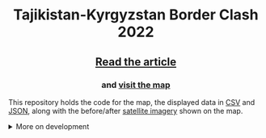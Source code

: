 <h1 align="center">Tajikistan-Kyrgyzstan Border Clash 2022</h1>

<h2 align="center"><a href="https://www.bellingcat.com/news/2023/05/25/mapping-the-aftermath-of-the-kyrgyzstan-tajikistan-border-clashes/">Read the article</a></h2>

<h3 align="center">and <a href="https://bellingcat.github.io/vis-tj-kg-map-2022/">visit the map</a></h3>

This repository holds the code for the map, the displayed data in [CSV](public/incidents.csv) and [JSON](public/incidents.json), along with the before/after [satellite imagery](public/satellite/) shown on the map. 

<details><summary>More on development</summary>

Built with vite, vue.js and vuetify. 

```bash
# install dependencies
npm install
# run locally with hot reload
npm run dev
# same but share on local network
npm run dev -- --host
# build (optional)
npm run build
# deploy
npm run deploy-ghpages

# lint fix
npm run lint
```

### Configuring data/translations
1. incidents present in [incidents.json](/public/incidents.json)
2. villages configs in [config.js](config.js)
3. translations in [config.js](config.js) and [locales/](src/locales/) (en and ru)

### Fetching geojson's from yandex maps
1. find the village
2. Network > find the `search?ajax=1` request which returns a large payload with all the village's data
3. Extract, format and find the `GeometryCollection` info.


```html
<iframe src="https://bellingcat.github.io/vis-tj-kg-map-2022?disable-scroll=1&ask-embeds=0" title="Tajikistan-Kyrgyzstan Border Clash 2022 map" height="640" width="100%" allow="fullscreen; clipboard-write; "></iframe>

<iframe src="http://localhost:3000?disable-scroll=1&ask-embeds=0" title="Tajikistan-Kyrgyzstan Border Clash 2022 map" height="640" width="100%" allow="fullscreen; clipboard-write; "></iframe>
```

Optional GET parameters:
1. `disable-scroll=1` - will disable auto-scroll on the left side panel - needed for `<iframe>` embeds.
2. `ask-embeds=0` - will not show dialog to ask for embeds when clicking the actions menu for the first time.
3. `no-cover=1` - will not show the initial cover pane
3. `no-cover=0` - will force show the initial cover pane
3. `lang=en/ru` - will overwrite the default display language `en`
</details>
